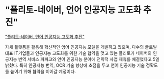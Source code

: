 # "플리토-네이버, 언어 인공지능 고도화 추진"



["플리토-네이버, 언어 인공지능 고도화 추진"](https://news.naver.com/main/read.nhn?mode=LS2D&mid=shm&sid1=105&sid2=230&oid=003&aid=0010378188)

자체 플랫폼을 활용해 혁신적인 엉어 인공지능 모델을 개발하고 있으며, 다수의 글로벌 대표 IT기업들과 인공지능 고도화를 위한 기술 협약을 맺고 있는 플리토가 네이버의 인공지능 번역 서비스 파파고와 언어 인공지능 분야에 전략적 사업 제휴를 체결했다고 5일 밝혔다. 특히 인공지능 번역, OCR 기술 향상에 초점을 두고 언어 인공지능 기술 정확도를 높이기 위해 협력을 이어갈 예정이다.